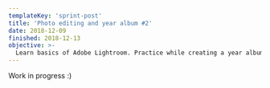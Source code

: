 ```yaml
---
templateKey: 'sprint-post'
title: 'Photo editing and year album #2'
date: 2018-12-09
finished: 2018-12-13
objective: >-
  Learn basics of Adobe Lightroom. Practice while creating a year album. 
---
```


Work in progress :)